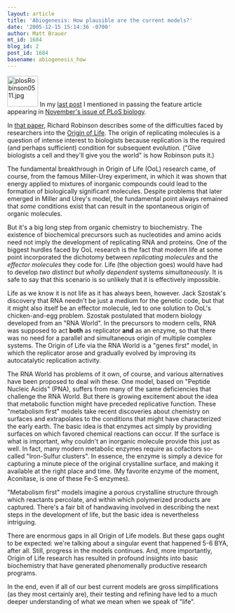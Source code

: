 ```yaml
---
layout: article
title: 'Abiogenesis: How plausible are the current models?'
date: '2005-12-15 15:14:36 -0700'
author: Matt Brauer
mt_id: 1684
blog_id: 2
post_id: 1684
basename: abiogenesis_how
---
```

[<img src="http://www.pandasthumb.org/archives/images/plosRobinson0511-thumb.jpg" alt="plosRobinson0511.jpg" width="70" height="70" />](http://www.pandasthumb.org/archives/images/plosRobinson0511.jpg)
In my [last post](http://www.pandasthumb.org/archives/2005/12/human_evolution.html#more) I mentioned in passing the feature article appearing in [November's issue of PLoS biology](http://biology.plosjournals.org/perlserv/?request=get-toc&amp;issn=1545-7885&amp;volume=3&amp;issue=11).

In [that paper](http://biology.plosjournals.org/perlserv/?request=get-pdf&amp;file=10.1371_journal.pbio.0030396-S.pdf), Richard Robinson describes some of the difficulties faced by researchers into the [Origin of Life](http://wiki.cotch.net/index.php/Abiogenesis). The origin of replicating molecules is a question of intense interest to biologists because replication is the required (and perhaps sufficient) condition for subsequent evolution. ("Give biologists a cell and they'll give you the world" is how Robinson puts it.)

The fundamental breakthrough in Origin of Life (OoL) research came, of course, from the famous Miller-Urey experiment, in which it was shown that energy applied to mixtures of inorganic compounds could lead to the formation of biologically significant molecules. Despite problems that later emerged in Miller and Urey's model, the fundamental point always remained that _some_ conditions exist that can result in the spontaneous origin of organic molecules.

But it's a big long step from organic chemistry to biochemistry. The existence of biochemical precursors such as nucleotides and amino acids need not imply the development of replicating RNA and proteins. One of the biggest hurdles faced by OoL research is the fact that modern life at some point incorporated the dichotomy between _replicating molecules_ and the _effector molecules_ they code for. Life (the objection goes) would have had to develop _two distinct but wholly dependent_ systems _simultaneously_. It is safe to say that this scenario is so unlikely that it is effectively impossible.

Life as we know it is not life as it has always been, however. Jack Szostak's discovery that RNA needn't be just a medium for the genetic code, but that it might also itself be an effector molecule, led to one solution to OoL's chicken-and-egg problem. Szostak postulated that modern biology developed from an "RNA World". In the precursors to modern cells, RNA was supposed to act **both** as replicator **and** as an enzyme, so that there was no need for a parallel and simultaneous origin of multiple complex systems. The Origin of Life via the RNA World is a "genes first" model, in which the replicator arose and gradually evolved by improving its autocatalytic replication activity.

The RNA World has problems of it own, of course, and various alternatives have been proposed to deal wih these. One model, based on "Peptide Nucleic Acids" (PNA), suffers from many of the same deficiencies that challenge the RNA World. But there is growing excitement about the idea that metabolic function might have preceded replicative function. These "metabolism first" models take recent discoveries about chemistry on surfaces and extrapolates to the conditions that might have characterized the early earth. The basic idea is that enzymes act  simply by providing surfaces on which favored chemical reactions can occur. If the surface is what is important, why couldn't an inorganic molecule provide this just as well. In fact, many modern metabolic enzymes require as cofactors so-called "Iron-Sulfur clusters". In essence, the enzyme is simply a device for capturing a minute piece of the original crystalline surface, and making it available at the right place and time. (My favorite enzyme of the moment, Aconitase, is one of these Fe-S enzymes).

"Metabolism first" models imagine a porous crystalline structure through which reactants percolate, and within which polymerized products are captured. There's a fair bit of handwaving involved in describing the next steps in the development of life, but the basic idea is nevertheless intriguing.

There are enormous gaps in all Origin of Life models. But these gaps ought to be expected: we're talking about a singular event that happened 5-6 BYA, after all. Still, progress in the models continues. And, more importantly, Origin of Life research has resulted in profound insights into basic biochemistry that have generated phenomenally productive research programs.

In the end, even if all of our best current models are gross simplifications (as they most certainly are), their testing and refining have led to a much deeper understanding of what we mean when we speak of "life".
